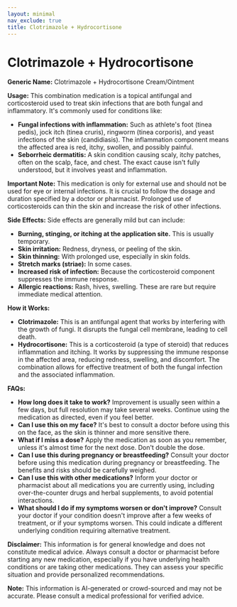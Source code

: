 ```yaml
---
layout: minimal
nav_exclude: true
title: Clotrimazole + Hydrocortisone
---
```


# Clotrimazole + Hydrocortisone

**Generic Name:** Clotrimazole + Hydrocortisone Cream/Ointment

**Usage:** This combination medication is a topical antifungal and corticosteroid used to treat skin infections that are both fungal and inflammatory.  It's commonly used for conditions like:

* **Fungal infections with inflammation:** Such as athlete's foot (tinea pedis), jock itch (tinea cruris), ringworm (tinea corporis), and yeast infections of the skin (candidiasis). The inflammation component means the affected area is red, itchy, swollen, and possibly painful.
* **Seborrheic dermatitis:**  A skin condition causing scaly, itchy patches, often on the scalp, face, and chest.  The exact cause isn't fully understood, but it involves yeast and inflammation.

**Important Note:** This medication is only for external use and should not be used for eye or internal infections.  It is crucial to follow the dosage and duration specified by a doctor or pharmacist. Prolonged use of corticosteroids can thin the skin and increase the risk of other infections.

**Side Effects:**  Side effects are generally mild but can include:

* **Burning, stinging, or itching at the application site.** This is usually temporary.
* **Skin irritation:** Redness, dryness, or peeling of the skin.
* **Skin thinning:** With prolonged use, especially in skin folds.
* **Stretch marks (striae):**  In some cases.
* **Increased risk of infection:**  Because the corticosteroid component suppresses the immune response.
* **Allergic reactions:** Rash, hives, swelling.  These are rare but require immediate medical attention.


**How it Works:**

* **Clotrimazole:** This is an antifungal agent that works by interfering with the growth of fungi. It disrupts the fungal cell membrane, leading to cell death.
* **Hydrocortisone:** This is a corticosteroid (a type of steroid) that reduces inflammation and itching. It works by suppressing the immune response in the affected area, reducing redness, swelling, and discomfort.  The combination allows for effective treatment of both the fungal infection and the associated inflammation.

**FAQs:**

* **How long does it take to work?**  Improvement is usually seen within a few days, but full resolution may take several weeks.  Continue using the medication as directed, even if you feel better.
* **Can I use this on my face?**  It's best to consult a doctor before using this on the face, as the skin is thinner and more sensitive there.
* **What if I miss a dose?** Apply the medication as soon as you remember, unless it's almost time for the next dose. Don't double the dose.
* **Can I use this during pregnancy or breastfeeding?**  Consult your doctor before using this medication during pregnancy or breastfeeding.  The benefits and risks should be carefully weighed.
* **Can I use this with other medications?**  Inform your doctor or pharmacist about all medications you are currently using, including over-the-counter drugs and herbal supplements, to avoid potential interactions.
* **What should I do if my symptoms worsen or don't improve?**  Consult your doctor if your condition doesn't improve after a few weeks of treatment, or if your symptoms worsen. This could indicate a different underlying condition requiring alternative treatment.


**Disclaimer:** This information is for general knowledge and does not constitute medical advice.  Always consult a doctor or pharmacist before starting any new medication, especially if you have underlying health conditions or are taking other medications.  They can assess your specific situation and provide personalized recommendations.


**Note:** This information is AI-generated or crowd-sourced and may not be accurate. Please consult a medical professional for verified advice.